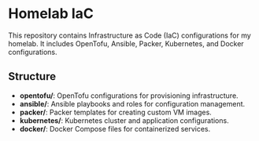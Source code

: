 # Homelab IaC

This repository contains Infrastructure as Code (IaC) configurations for my homelab. It includes OpenTofu, Ansible, Packer, Kubernetes, and Docker configurations.

## Structure
- **opentofu/**: OpenTofu configurations for provisioning infrastructure.
- **ansible/**: Ansible playbooks and roles for configuration management.
- **packer/**: Packer templates for creating custom VM images.
- **kubernetes/**: Kubernetes cluster and application configurations.
- **docker/**: Docker Compose files for containerized services.
